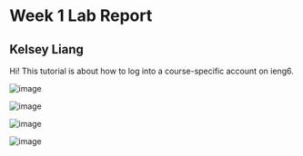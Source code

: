 # Week 1 Lab Report
## Kelsey Liang

Hi! This tutorial is about how to log into a course-specific account on ieng6.


![image](https://user-images.githubusercontent.com/122491370/211929750-7e9af6d1-5656-4516-9743-a4e813aea728.png)


![image](https://user-images.githubusercontent.com/122491370/211929927-f2b37e35-0c37-485a-baa7-15355008283a.png)


![image](https://user-images.githubusercontent.com/122491370/211929975-b3516774-4cab-4129-b49b-0d216ee511c2.png)


![image](https://user-images.githubusercontent.com/122491370/211930050-3ae35bea-405b-4d63-8ad9-daf423048f1e.png)

